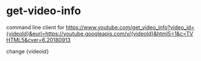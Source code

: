# get-video-info
command line client for https://www.youtube.com/get_video_info?video_id={videoId}&eurl=https://youtube.googleapis.com/v/{videoId}&html5=1&c=TVHTML5&cver=6.20180913

change {videoid}
